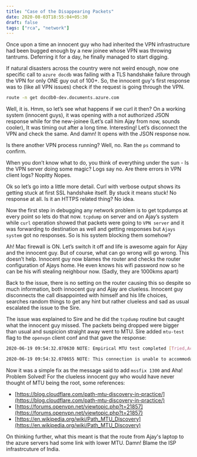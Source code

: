 ```yaml
---
title: "Case of the Disappearing Packets"
date: 2020-08-03T18:55:04+05:30
draft: false
tags: ["rca", "network"]
---
```




Once upon a time an innocent guy who had inherited the VPN infrastructure had been bugged enough by a new joinee whose VPN was throwing tantrums. Deferring it for a day, he finally managed to start digging.

If natural disasters across the country were not weird enough, now one specific call to `azure docdb` was failing with a TLS handshake failure through the VPN for only ONE guy out of 100+. So, the innocent guy's first response was to (like all VPN issues) check if the request is going through the VPN.

```bash
route -n get docdb0-dev.documents.azure.com
```

Well, it is. Hmm, so let’s see what happens if we curl it then? On a working system (innocent guys), it was opening with a not authorized JSON response while for the new-joinee (Let’s call him Ajay from now, sounds cooler), It was timing out after a long time. Interesting! Let’s disconnect the VPN and check the same. And damn! It opens with the JSON response now.

Is there another VPN process running? Well, no. Ran the `ps` command to confirm.

When you don’t know what to do, you think of everything under the sun - Is the VPN server doing some magic? Logs say no. Are there errors in VPN client logs? Nopitty Nopes.

Ok so let’s go into a little more detail. Curl with verbose output shows its getting stuck at first SSL handshake itself. By stuck it means stuck! No response at all. Is it an HTTPS related thing? No idea.

Now the first step in debugging any network problem is to get tcpdumps at every point so lets do that now. `tcpdump` on server and on Ajay’s system while `curl` operation showed that packets were going to `VPN server` and it was forwarding to destination as well and getting responses but `Ajays system` got no responses. So is his system blocking them somehow?

Ah! Mac firewall is ON. Let’s switch it off and life is awesome again for Ajay and the innocent guy. But of course, what can go wrong will go wrong. This doesn’t help. Innocent guy now blames the router and checks the router configuration of Ajays home. He even knows his wifi password now so he can be his wifi stealing neighbour now. (Sadly, they are 1000kms apart)

Back to the issue, there is no setting on the router causing this so despite so much information, both innocent guy and Ajay are clueless. Innocent guy disconnects the call disappointed with himself and his life choices, searches random things to get any hint but rather clueless and sad as usual escalated the issue to the Sire.

The issue was explained to Sire and he did the `tcpdump` routine but caught what the innocent guy missed. The packets being dropped were bigger than usual and suspicion straight away went to MTU. Sire added `mtu-test` flag to the `openvpn` client conf and that gave the response:

```bash
2020-06-19 09:54:32.070630 NOTE: Empirical MTU test completed [Tried,Actual] local->remote=[1541,1437] remote->local=[1541,1541]

2020-06-19 09:54:32.070655 NOTE: This connection is unable to accommodate a UDP packet size of 1541. Consider using --fragment or --mssfix options as a workaround.
```

Now it was a simple fix as the message said to add `mssfix 1300` and Aha! Problem Solved!
For the clueless innocent guy who would have never thought of MTU being the root, some references:

- [https://blog.cloudflare.com/path-mtu-discovery-in-practice/](https://blog.cloudflare.com/path-mtu-discovery-in-practice/)
- [https://forums.openvpn.net/viewtopic.php?t=21857](https://forums.openvpn.net/viewtopic.php?t=21857)
- [https://en.wikipedia.org/wiki/Path_MTU_Discovery](https://en.wikipedia.org/wiki/Path_MTU_Discovery)


On thinking further, what this meant is that the route from Ajay's laptop to the azure servers had some link with lower MTU. Damn! Blame the ISP infrastrcuture of India. 
